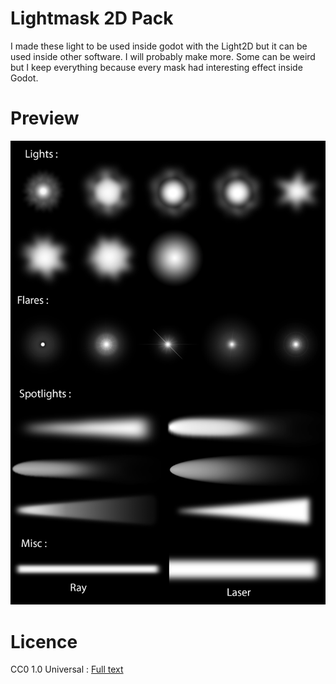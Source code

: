 # Lightmask 2D Pack

I made these light to be used inside godot with the Light2D but it can be used inside other software.
I will probably make more.
Some can be weird but I keep everything because every mask had interesting effect inside Godot.

# Preview
![Preview of all Light-Masks](preview.png)

# Licence

CC0 1.0 Universal : [Full text](LICENSE.md)
